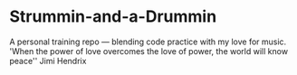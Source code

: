 # Strummin-and-a-Drummin
A personal training repo — blending code practice with my love for music.
'When the power of love overcomes the love of power, the world will know peace'' Jimi Hendrix
